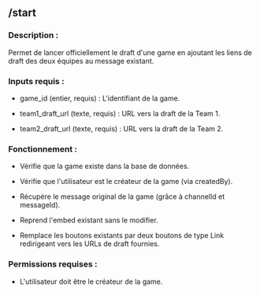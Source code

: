 ## /start

### Description :

Permet de lancer officiellement le draft d'une game en ajoutant les liens de draft des deux équipes au message existant.

### Inputs requis :

- game_id (entier, requis) : L'identifiant de la game.

- team1_draft_url (texte, requis) : URL vers la draft de la Team 1.

- team2_draft_url (texte, requis) : URL vers la draft de la Team 2.

### Fonctionnement :

- Vérifie que la game existe dans la base de données.

- Vérifie que l'utilisateur est le créateur de la game (via createdBy).

- Récupère le message original de la game (grâce à channelId et messageId).

- Reprend l'embed existant sans le modifier.

- Remplace les boutons existants par deux boutons de type Link redirigeant vers les URLs de draft fournies.

### Permissions requises :

- L'utilisateur doit être le créateur de la game.
